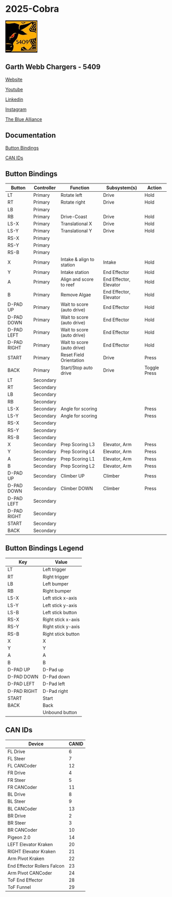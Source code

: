 # 2025-Cobra

![5409](./img/garthwebbrobotics_small.jpg)

## Garth Webb Chargers - 5409

[Website](https://chargersrobotics.hdsb.ca/)

[Youtube](https://www.youtube.com/@gwssrobotics5409)

[Linkedin](https://ca.linkedin.com/company/garth-webb-robotics)

[Instagram](https://www.instagram.com/gwssrobotics/)

[The Blue Alliance](https://www.thebluealliance.com/team/5409)

## Documentation

[Button Bindings](https://docs.google.com/spreadsheets/d/1HSiYmBb3gUdGuNg3Dq-xGTUsblrMMzPB7j3w7IODIzY/edit?usp=sharing)

[CAN IDs](https://docs.google.com/spreadsheets/d/19ab2mOXPEb4q1jfBIjRCk-Qz7Qm4ZjitfzXwb1_sQiM/edit?usp=sharing)


## Button Bindings

| Button | Controller | Function | Subsystem(s)  | Action |
|--------|------------|----------|--------------------------|--------|
| LT | Primary | Rotate left | Drive | Hold |
| RT | Primary| Rotate right | Drive | Hold |
| LB | Primary | | | |
| RB | Primary | Drive-Coast | Drive | Hold |
| LS-X | Primary | Translational X | Drive | Hold |
| LS-Y | Primary | Translational Y | Drive | Hold |
| RS-X | Primary | | | |
| RS-Y | Primary | | | |
| RS-B | Primary | | | |
| X | Primary | Intake & align to station | Intake | Hold |
| Y | Primary | Intake station | End Effector | Hold |
| A | Primary | Align and score to reef | End Effector, Elevator | Hold |
| B | Primary | Remove Algae | End Effector, Elevator | Hold |
| D-PAD UP | Primary | Wait to score (auto drive) | End Effector | Hold |
| D-PAD DOWN | Primary | Wait to score (auto drive) | End Effector | Hold |
| D-PAD LEFT  | Primary | Wait to score (auto drive) | End Effector | Hold |
| D-PAD RIGHT | Primary | Wait to score (auto drive) | End Effector | Hold |
| START | Primary | Reset Field Orientation | Drive | Press |
| BACK | Primary | Start/Stop auto drive | Drive | Toggle Press |
| LT | Secondary | | | |
| RT | Secondary | | | |
| LB | Secondary | | | |
| RB | Secondary | | | |
| LS-X | Secondary | Angle for scoring | | Press |
| LS-Y | Secondary | Angle for scoring | | Press |
| RS-X | Secondary | | | |
| RS-Y | Secondary | | | |
| RS-B | Secondary | | | |
| X | Secondary | Prep Scoring L3 | Elevator, Arm | Press |
| Y | Secondary | Prep Scoring L4 | Elevator, Arm | Press |
| A | Secondary | Prep Scoring L1 | Elevator, Arm | Press |
| B | Secondary | Prep Scoring L2 | Elevator, Arm | Press |
| D-PAD UP | Secondary | Climber UP | Climber | Press |
| D-PAD DOWN | Secondary | Climber DOWN | Climber | Press |
| D-PAD LEFT | Secondary | | | |
| D-PAD RIGHT | Secondary | | | |
| START | Secondary | | | |
| BACK | Secondary | | | |

## Button Bindings Legend

| Key         | Value               |
|------------|--------------------|
| LT         | Left trigger       |
| RT         | Right trigger      |
| LB         | Left bumper        |
| RB         | Right bumper       |
| LS-X       | Left stick x-axis  |
| LS-Y       | Left stick y-axis  |
| LS-B       | Left stick button  |
| RS-X       | Right stick x-axis |
| RS-Y       | Right stick y-axis |
| RS-B       | Right stick button |
| X          | X                  |
| Y          | Y                  |
| A          | A                  |
| B          | B                  |
| D-PAD UP   | D-Pad up           |
| D-PAD DOWN | D-Pad down         |
| D-PAD LEFT | D-Pad left         |
| D-PAD RIGHT| D-Pad right        |
| START      | Start              |
| BACK       | Back               |
|            | Unbound button     |

## CAN IDs

| Device                       | CANID |
|------------------------------|-------|
| FL Drive                     | 6     |
| FL Steer                     | 7     |
| FL CANCoder                  | 12    |
| FR Drive                     | 4     |
| FR Steer                     | 5     |
| FR CANCoder                  | 11    |
| BL Drive                     | 8     |
| BL Steer                     | 9     |
| BL CANCoder                  | 13    |
| BR Drive                     | 2     |
| BR Steer                     | 3     |
| BR CANCoder                  | 10    |
| Pigeon 2.0                   | 14    |
| LEFT Elevator Kraken         | 20    |
| RIGHT Elevator Kraken        | 21    |
| Arm Pivot Kraken             | 22    |
| End Effector Rollers Falcon  | 23    |
| Arm Pivot CANCoder           | 24    |
| ToF End Effector             | 28    |
| ToF Funnel                   | 29    |


